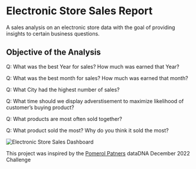 # Electronic Store Sales Report
A sales analysis on an electronic store data with the goal of providing insights to certain business questions.

## Objective of the Analysis

Q: What was the best Year for sales? How much was earned that Year?

Q: What was the best month for sales? How much was earned that month?

Q: What City had the highest number of sales?

Q: What time should we display adverstisement to maximize likelihood of customer’s buying product?

Q: What products are most often sold together?

Q: What product sold the most? Why do you think it sold the most?


![Electronic Store Sales Dashboard](https://github.com/user-attachments/assets/323334fc-1771-4e81-bd8e-8a5478ea4379)


This project was inspired by the [Pomerol Patners](https://pomerolpartners.com/data-dna-dataset-challenge/) dataDNA December 2022 Challenge
